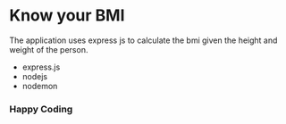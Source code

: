 # Know your BMI

The application uses express js to calculate the bmi given the height and weight of the person.

* express.js
* nodejs
* nodemon

### Happy Coding
